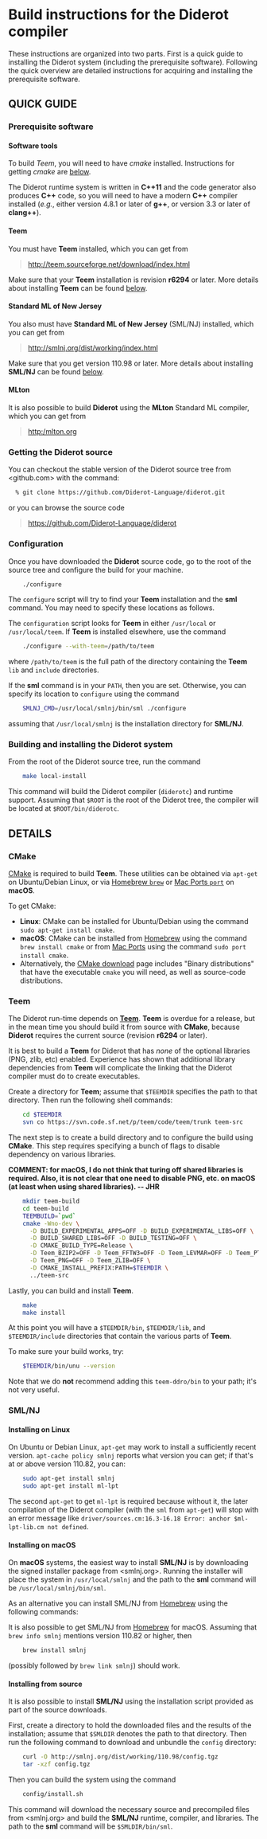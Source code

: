 # Build instructions for the Diderot compiler

These instructions are organized into two parts.  First is a quick
guide to installing the Diderot system (including the prerequisite
software).  Following the quick overview are detailed instructions
for acquiring and installing the prerequisite software.

## QUICK GUIDE

### Prerequisite software

#### Software tools

To build *Teem*, you will need to have *cmake* installed.  Instructions
for getting *cmake* are [below](#cmake-details).

The Diderot runtime system is written in **C++11** and the code generator
also produces **C++** code, so you will need to have a modern **C++** compiler
installed (*e.g.*, either version 4.8.1 or later of **g++**, or
version 3.3 or later of **clang++**).

#### Teem

You must have **Teem** installed, which you can get from

>
>  <http://teem.sourceforge.net/download/index.html>
>

Make sure that your **Teem** installation is revision **r6294** or later.
More details about installing **Teem** can be found [below](#teem-details).

#### Standard ML of New Jersey

You also must have **Standard ML of New Jersey** (SML/NJ) installed,
which you can get from

>
>  <http://smlnj.org/dist/working/index.html>
>

Make sure that you get version 110.98 or later.  More details about
installing **SML/NJ** can be found [below](#smlnj-details).

#### MLton

It is also possible to build **Diderot** using the **MLton**
Standard ML compiler, which you can get from

>
>  <http:/mlton.org>
>

### Getting the Diderot source

You can checkout the stable version of the Diderot source tree from
<github.com> with the command:

````bash
  % git clone https://github.com/Diderot-Language/diderot.git
````

or you can browse the source code

>
>  <https://github.com/Diderot-Language/diderot>
>

### Configuration

Once you have downloaded the **Diderot** source code, go to the root of
the source tree and configure the build for your machine.

````bash
    ./configure
````

The `configure` script will try to find your **Teem** installation and
the **sml** command.  You may need to specify these locations as follows.

The `configuration` script looks for **Teem** in either `/usr/local` or
`/usr/local/teem`.  If **Teem** is installed elsewhere, use the command

````bash
    ./configure --with-teem=/path/to/teem
````

where `/path/to/teem` is the full path of the directory containing the
**Teem** `lib` and `include` directories.

If the **sml** command is in your `PATH`, then you are set.  Otherwise,
you can specify its location to `configure` using the command

````bash
    SMLNJ_CMD=/usr/local/smlnj/bin/sml ./configure
````

assuming that `/usr/local/smlnj` is the installation directory for
**SML/NJ**.

### Building and installing the Diderot system

From the root of the Diderot source tree, run the command

````bash
    make local-install
````

This command will build the Diderot compiler (`diderotc`) and runtime
support.  Assuming that `$ROOT` is the root of the Diderot tree, the
compiler will be located at `$ROOT/bin/diderotc`.

## DETAILS

### CMake <a name="cmake-details"></a>

[CMake](https://cmake.org) is required to build **Teem**.
These utilities can be obtained via `apt-get` on Ubuntu/Debian
Linux, or via [Homebrew `brew`](http://brew.sh) or
[Mac Ports `port`](https://www.macports.org) on **macOS**.

To get CMake:
* **Linux**: CMake can be installed for Ubuntu/Debian using
  the command `sudo apt-get install cmake`.
* **macOS**: CMake can be installed from [Homebrew](http://brew.sh)
  using the command `brew install cmake` or from
  [Mac Ports](https://www.macports.org) using the command
  `sudo port install cmake`.
* Alternatively, the [CMake download](https://cmake.org/download/)
  page includes "Binary distributions" that have the executable
  `cmake` you will need, as well as source-code distributions.

### Teem <a name="teem-details"></a>

The Diderot run-time depends on [**Teem**](http://teem.sourceforge.net).
**Teem** is overdue for a release, but in the mean time you should
build it from source with **CMake**, because **Diderot** requires
the current source (revision **r6294** or later).

It is best to build a **Teem** for Diderot that has *none* of the
optional libraries (PNG, zlib, etc) enabled. Experience has shown
that additional library dependencies from **Teem** will complicate
the linking that the Diderot compiler must do to create executables.

Create a directory for **Teem**; assume that `$TEEMDIR` specifies the path to
that directory.  Then run the following shell commands:

````bash
    cd $TEEMDIR
    svn co https://svn.code.sf.net/p/teem/code/teem/trunk teem-src
````

The next step is to create a build directory and to configure the build
using **CMake**.  This step requires specifying a bunch of flags to
disable dependency on various libraries.

**COMMENT: for macOS, I do not think that turing off shared libraries
is required.  Also, it is not clear that one need to disable PNG, etc.
on macOS (at least when using shared libraries). -- JHR**

````bash
    mkdir teem-build
    cd teem-build
    TEEMBUILD=`pwd`
    cmake -Wno-dev \
      -D BUILD_EXPERIMENTAL_APPS=OFF -D BUILD_EXPERIMENTAL_LIBS=OFF \
      -D BUILD_SHARED_LIBS=OFF -D BUILD_TESTING=OFF \
      -D CMAKE_BUILD_TYPE=Release \
      -D Teem_BZIP2=OFF -D Teem_FFTW3=OFF -D Teem_LEVMAR=OFF -D Teem_PTHREAD=OFF \
      -D Teem_PNG=OFF -D Teem_ZLIB=OFF \
      -D CMAKE_INSTALL_PREFIX:PATH=$TEEMDIR \
      ../teem-src
````

Lastly, you can build and install **Teem**.

````bash
    make
    make install
````

At this point you will have a `$TEEMDIR/bin`, `$TEEMDIR/lib`, and
`$TEEMDIR/include` directories that contain the various parts of
**Teem**.

To make sure your build works, try:

````bash
    $TEEMDIR/bin/unu --version
````

Note that we do **not** recommend adding this `teem-ddro/bin` to your path;
it's not very useful.

### SML/NJ <a name="smlnj-details"></a>

#### Installing on Linux

On Ubuntu or Debian Linux, `apt-get` may work to install a sufficiently recent
version.  `apt-cache policy smlnj` reports what version you can get;
if that's at or above version 110.82, you can:

````bash
    sudo apt-get install smlnj
    sudo apt-get install ml-lpt
````

The second `apt-get` to get `ml-lpt` is required because without it, the later compilation
of the Diderot compiler (with the `sml` from `apt-get`) will stop with an error message
like `driver/sources.cm:16.3-16.18 Error: anchor $ml-lpt-lib.cm not defined`.

#### Installing on macOS

On **macOS** systems, the easiest way to install **SML/NJ** is by
downloading the signed installer package from <smlnj.org>.  Running the
installer will place the system in `/usr/local/smlnj` and the path to the
**sml** command will be `/usr/local/smlnj/bin/sml`.

As an alternative you can install SML/NJ from [Homebrew](https://brew.sh)
using the following commands:

It is also possible to get SML/NJ from [Homebrew](https://brew.sh) for macOS.
Assuming that `brew info smlnj` mentions version 110.82 or higher, then

````bash
    brew install smlnj
````

(possibly followed by `brew link smlnj`) should work.

#### Installing from source ####

It is also possible to install **SML/NJ** using the installation script
provided as part of the source downloads.

First, create a directory to hold the downloaded files and the results
of the installation; assume that `$SMLDIR` denotes the path to that
directory.  Then run the following command to download and unbundle
the `config` directory:

```` bash
    curl -O http://smlnj.org/dist/working/110.98/config.tgz
    tar -xzf config.tgz
````

Then you can build the system using the command

```` bash
    config/install.sh
````

This command will download the necessary source and precompiled files from
<smlnj.org> and build the **SML/NJ** runtime, compiler, and libraries.
The path to the **sml** command will be `$SMLDIR/bin/sml`.
